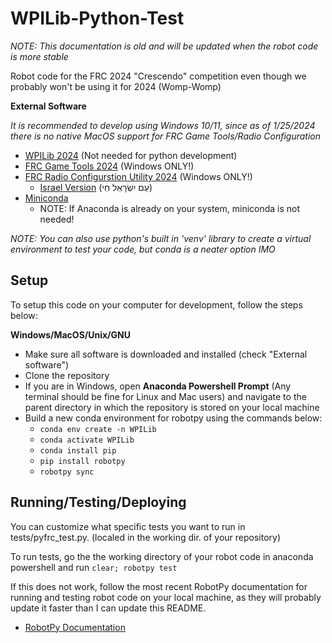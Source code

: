 # WPILib-Python-Test

_NOTE: This documentation is old and will be updated when the robot code is more stable_

Robot code for the FRC 2024 "Crescendo" competition even though we probably won't be using it for 2024 (Womp-Womp)

**External Software**

_It is recommended to develop using Windows 10/11, since as of 1/25/2024 there is no native MacOS support for FRC Game Tools/Radio Configuration_

- [WPILib 2024](https://github.com/wpilibsuite/allwpilib/releases/tag/v2024.2.1) (Not needed for python development)
- [FRC Game Tools 2024](https://www.ni.com/en/support/downloads/drivers/download.frc-game-tools.html#500107) (Windows ONLY!)
- [FRC Radio Configurstion Utility 2024](https://firstfrc.blob.core.windows.net/frc2024/Radio/FRC_Radio_Configuration_24_0_1.zip) (Windows ONLY!)
  - [Israel Version](https://firstfrc.blob.core.windows.net/frc2024/Radio/FRC_Radio_Configuration_24_0_1_IL.zip) (עַם יִשְׂרָאֵל חַי)
- [Miniconda](https://docs.conda.io/projects/miniconda/en/latest/miniconda-install.html)
  - NOTE: If Anaconda is already on your system, miniconda is not needed!

_NOTE: You can also use python's built in 'venv' library to create a virtual environment to test your code, but conda is a neater option IMO_

## Setup

To setup this code on your computer for development, follow the steps below:

**Windows/MacOS/Unix/GNU**
- Make sure all software is downloaded and installed (check "External software")
- Clone the repository
- If you are in Windows, open **Anaconda Powershell Prompt** (Any terminal should be fine for Linux and Mac users) and navigate to the parent directory in which the repository is stored on your local machine
- Build a new conda environment for robotpy using the commands below:
  - `conda env create -n WPILib`
  - `conda activate WPILib`
  - `conda install pip`
  - `pip install robotpy`
  - `robotpy sync`

## Running/Testing/Deploying

You can customize what specific tests you want to run in tests/pyfrc_test.py. (localed in the working dir. of your repository)

To run tests, go the the working directory of your robot code in anaconda powershell and run `clear; robotpy test`

If this does not work, follow the most recent RobotPy documentation for running and testing robot code on your local machine, as they will probably update it faster than I can update this README.
- [RobotPy Documentation](https://robotpy.readthedocs.io/en/stable/)
